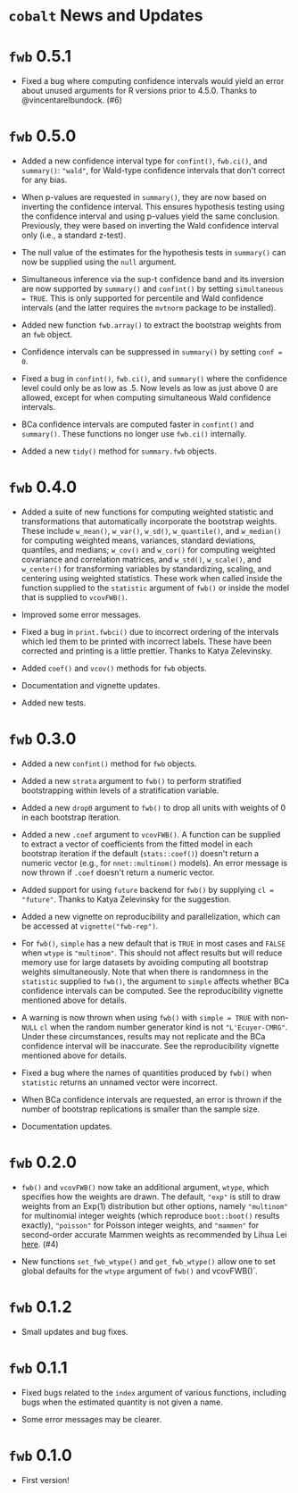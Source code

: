 `cobalt` News and Updates
======

# `fwb` 0.5.1

* Fixed a bug where computing confidence intervals would yield an error about unused arguments for R versions prior to 4.5.0. Thanks to @vincentarelbundock. (#6)

# `fwb` 0.5.0

* Added a new confidence interval type for `confint()`, `fwb.ci()`, and `summary()`: `"wald"`, for Wald-type confidence intervals that don't correct for any bias.

* When p-values are requested in `summary()`, they are now based on inverting the confidence interval. This ensures hypothesis testing using the confidence interval and using p-values yield the same conclusion. Previously, they were based on inverting the Wald confidence interval only (i.e., a standard z-test).

* The null value of the estimates for the hypothesis tests in `summary()` can now be supplied using the `null` argument.

* Simultaneous inference via the sup-t confidence band and its inversion are now supported by `summary()` and `confint()` by setting `simultaneous = TRUE`. This is only supported for percentile and Wald confidence intervals (and the latter requires the `mvtnorm` package to be installed).

* Added new function `fwb.array()` to extract the bootstrap weights from an `fwb` object.

* Confidence intervals can be suppressed in `summary()` by setting `conf = 0`.

* Fixed a bug in `confint()`, `fwb.ci()`, and `summary()` where the confidence level could only be as low as .5. Now levels as low as just above 0 are allowed, except for when computing simultaneous Wald confidence intervals.

* BCa confidence intervals are computed faster in `confint()` and `summary()`. These functions no longer use `fwb.ci()` internally.

* Added a new `tidy()` method for `summary.fwb` objects.

# `fwb` 0.4.0

* Added a suite of new functions for computing weighted statistic and transformations that automatically incorporate the bootstrap weights. These include `w_mean()`, `w_var()`, `w_sd()`, `w_quantile()`, and `w_median()` for computing weighted means, variances, standard deviations, quantiles, and medians; `w_cov()` and `w_cor()` for computing weighted covariance and correlation matrices, and `w_std()`, `w_scale()`, and `w_center()` for transforming variables by standardizing, scaling, and centering using weighted statistics. These work when called inside the function supplied to the `statistic` argument of `fwb()` or inside the model that is supplied to `vcovFWB()`.

* Improved some error messages.

* Fixed a bug in `print.fwbci()` due to incorrect ordering of the intervals which led them to be printed with incorrect labels. These have been corrected and printing is a little prettier. Thanks to Katya Zelevinsky.

* Added `coef()` and `vcov()` methods for `fwb` objects.

* Documentation and vignette updates.

* Added new tests.

# `fwb` 0.3.0

* Added a new `confint()` method for `fwb` objects.

* Added a new `strata` argument to `fwb()` to perform stratified bootstrapping within levels of a stratification variable.

* Added a new `drop0` argument to `fwb()` to drop all units with weights of 0 in each bootstrap iteration.

* Added a new `.coef` argument to `vcovFWB()`. A function can be supplied to extract a vector of coefficients from the fitted model in each bootstrap iteration if the default (`stats::coef()`) doesn't return a numeric vector (e.g., for `nnet::multinom()` models). An error message is now thrown if `.coef` doesn't return a numeric vector.

* Added support for using `future` backend for `fwb()` by supplying `cl = "future"`. Thanks to Katya Zelevinsky for the suggestion.

* Added a new vignette on reproducibility and parallelization, which can be accessed at `vignette("fwb-rep")`.

* For `fwb()`, `simple` has a new default that is `TRUE` in most cases and `FALSE` when `wtype` is `"multinom"`. This should not affect results but will reduce memory use for large datasets by avoiding computing all bootstrap weights simultaneously. Note that when there is randomness in the `statistic` supplied to `fwb()`, the argument to `simple` affects whether BCa confidence intervals can be computed. See the reproducibility vignette mentioned above for details.

* A warning is now thrown when using `fwb()` with `simple = TRUE` with non-`NULL` `cl` when the random number generator kind is not `"L'Ecuyer-CMRG"`. Under these circumstances, results may not replicate and the BCa confidence interval will be inaccurate. See the reproducibility vignette mentioned above for details.

* Fixed a bug where the names of quantities produced by `fwb()` when `statistic` returns an unnamed vector were incorrect.

* When BCa confidence intervals are requested, an error is thrown if the number of bootstrap replications is smaller than the sample size.

* Documentation updates.

# `fwb` 0.2.0

* `fwb()` and `vcovFWB()` now take an additional argument, `wtype`, which specifies how the weights are drawn. The default, `"exp"` is still to draw weights from an $\text{Exp}(1)$ distribution but other options, namely `"multinom"` for multinomial integer weights (which reproduce `boot::boot()` results exactly), `"poisson"` for Poisson integer weights, and `"mammen"` for second-order accurate Mammen weights as recommended by Lihua Lei [here](https://x.com/lihua_lei_stat/status/1641538993090351106). (#4)

* New functions `set_fwb_wtype()` and `get_fwb_wtype()` allow one to set global defaults for the `wtype` argument of `fwb()` and vcovFWB()`.

# `fwb` 0.1.2

* Small updates and bug fixes.

# `fwb` 0.1.1

* Fixed bugs related to the `index` argument of various functions, including bugs when the estimated quantity is not given a name.

* Some error messages may be clearer.

# `fwb` 0.1.0

* First version!

